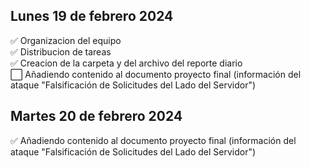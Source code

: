 ## Lunes 19 de febrero 2024 <br>
✅ Organizacion del equipo <br>
✅ Distribucion de tareas <br>
✅ Creacion de la carpeta y del archivo del reporte diario <br>
:white_large_square: Añadiendo contenido al documento proyecto final (información del ataque "Falsificación de Solicitudes del Lado del Servidor") <br>

## Martes 20 de febrero 2024 <br>
✅ Añadiendo contenido al documento proyecto final (información del ataque "Falsificación de Solicitudes del Lado del Servidor") <br>
